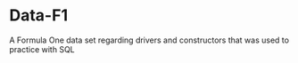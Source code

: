 # Data-F1
A Formula One data set regarding drivers and constructors that was used to practice with SQL
